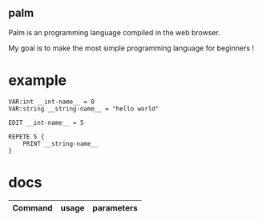 ## palm

Palm is an programming 
language compiled in the
web browser.

My goal is to make the most 
simple programming language 
for beginners !

# example

```
VAR:int __int-name__ = 0
VAR:string __string-name__ = "hello world"

EDIT __int-name__ = 5

REPETE 5 {
    PRINT __string-name__
}

```

# docs
 
Command | usage | parameters
--- | --- | ---

